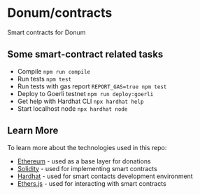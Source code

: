 # Donum/contracts

Smart contracts for Donum

## Some smart-contract related tasks

- Compile `npm run compile`
- Run tests `npm test`
- Run tests with gas report `REPORT_GAS=true npm test`
- Deploy to Goerli testnet `npm run deploy:goerli`
- Get help with Hardhat CLI `npx hardhat help`
- Start localhost node `npx hardhat node`

## Learn More

To learn more about the technologies used in this repo:

- [Ethereum](https://ethereum.org/en/developers/docs/) - used as a base layer for donations
- [Solidity](https://docs.soliditylang.org/) - used for implementing smart contracts
- [Hardhat](https://hardhat.org/docs) - used for smart contacts development environment
- [Ethers.js](https://docs.ethers.io/) - used for interacting with smart contracts
